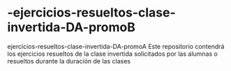 # -ejercicios-resueltos-clase-invertida-DA-promoB
 ejercicios-resueltos-clase-invertida-DA-promoA  Este repositorio contendrá los ejercicios resueltos de la clase invertida solicitados por las alumnas o resueltos durante la duración de las clases
